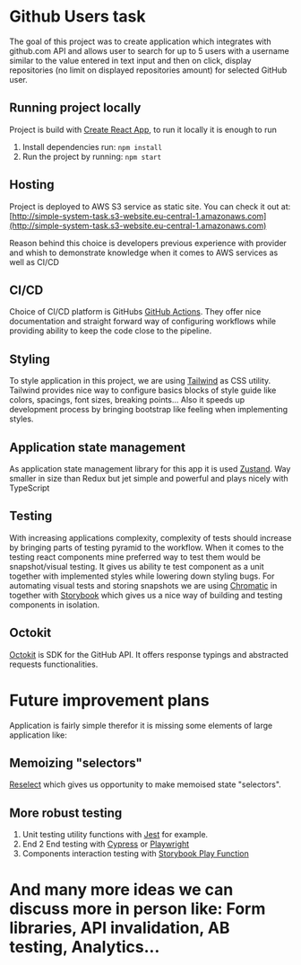 # Github Users task

The goal of this project was to create application which integrates with github.com API and allows user to search for up to 5 users with a username similar to the value entered in text input and then on click, display
repositories (no limit on displayed repositories amount) for selected GitHub user.

## Running project locally

Project is build with [Create React App](https://create-react-app.dev/), to run it locally it is enough to run

1. Install dependencies run: `npm install`
2. Run the project by running: `npm start`

## Hosting

Project is deployed to AWS S3 service as static site. You can check it out at: [http://simple-system-task.s3-website.eu-central-1.amazonaws.com](http://simple-system-task.s3-website.eu-central-1.amazonaws.com)

Reason behind this choice is developers previous experience with provider and whish to demonstrate knowledge when it comes to AWS services as well as CI/CD

## CI/CD

Choice of CI/CD platform is GitHubs [GitHub Actions](https://docs.github.com/en/actions). They offer nice documentation and straight forward way of configuring workflows while providing ability to keep the code close to the pipeline.

## Styling

To style application in this project, we are using [Tailwind](https://tailwindcss.com/) as CSS utility. Tailwind provides nice way to configure basics blocks of style guide like colors, spacings, font sizes, breaking points... Also it speeds up development process by bringing bootstrap like feeling when implementing styles.

## Application state management

As application state management library for this app it is used [Zustand](https://github.com/pmndrs/zustand). Way smaller in size than Redux but jet simple and powerful and plays nicely with TypeScript

## Testing

With increasing applications complexity, complexity of tests should increase by bringing parts of testing pyramid to the workflow. When it comes to the testing react components mine preferred way to test them would be snapshot/visual testing. It gives us ability te test component as a unit together with implemented styles while lowering down styling bugs. For automating visual tests and storing snapshots we are using [Chromatic](https://www.chromatic.com/) in together with [Storybook](https://storybook.js.org/) which gives us a nice way of building and testing components in isolation.

## Octokit

[Octokit](https://github.com/octokit) is SDK for the GitHub API. It offers response typings and abstracted requests functionalities.

# Future improvement plans

Application is fairly simple therefor it is missing some elements of large application like:

## Memoizing "selectors"

[Reselect](https://www.npmjs.com/package/reselect) which gives us opportunity to make memoised state "selectors".

## More robust testing

1. Unit testing utility functions with [Jest](https://jestjs.io/) for example.
2. End 2 End testing with [Cypress](https://www.cypress.io/) or [Playwright](https://playwright.dev/)
3. Components interaction testing with [Storybook Play Function](https://storybook.js.org/docs/react/writing-stories/play-function)

# And many more ideas we can discuss more in person like: Form libraries, API invalidation, AB testing, Analytics...
